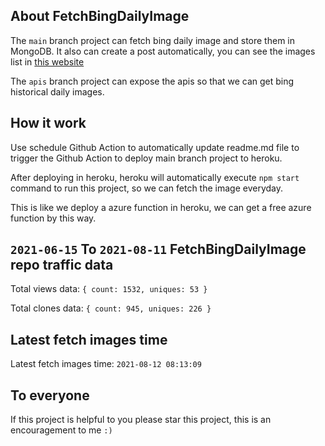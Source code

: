 ## About FetchBingDailyImage

The `main` branch project can fetch bing daily image and store them in MongoDB.
It also can create a post automatically, you can see the images list in [this website](https://oursalbum.netlify.app)

The `apis` branch project can expose the apis so that we can get bing historical daily images.

## How it work

Use schedule Github Action to automatically update readme.md file to trigger the Github Action to deploy main branch project to heroku.

After deploying in heroku, heroku will automatically execute `npm start` command to run this project, so we can fetch the image everyday.

This is like we deploy a azure function in heroku, we can get a free azure function by this way.

## `2021-06-15` To `2021-08-11` FetchBingDailyImage repo traffic data

Total views data: `{ count: 1532, uniques: 53 }`

Total clones data: `{ count: 945, uniques: 226 }`

## Latest fetch images time

Latest fetch images time: `2021-08-12 08:13:09`

## To everyone

If this project is helpful to you please star this project, this is an encouragement to me `:)`



